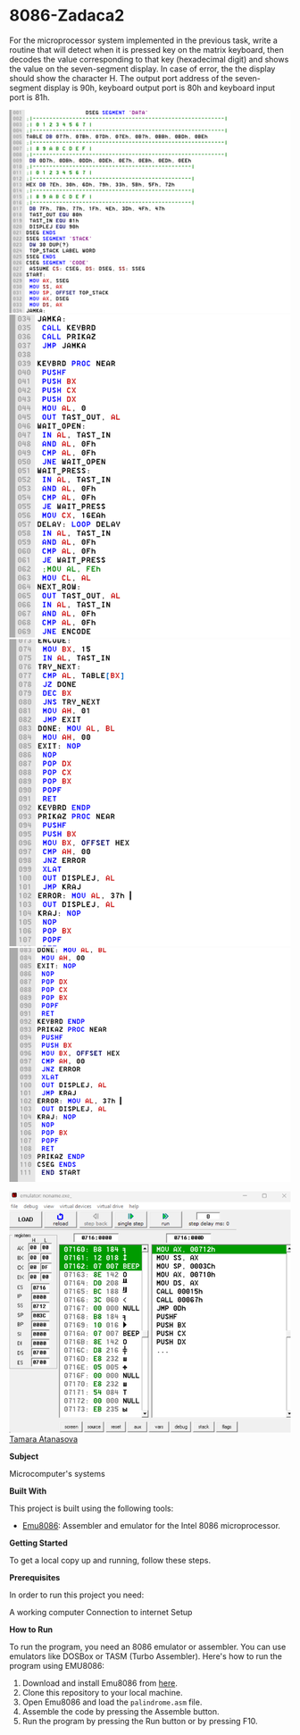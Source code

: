 # 8086-Zadaca2

For the microprocessor system implemented in the previous task, write a routine that will detect when it is
pressed key on the matrix keyboard, then decodes the value corresponding to that key
(hexadecimal digit) and shows the value on the seven-segment display. In case of error, the
the display should show the character H. The output port address of the seven-segment display is 90h,
keyboard output port is 80h and keyboard input port is 81h.

![Screenshot (1)](https://github.com/tamaraatanasova/8086-Zadaca2/blob/main/2.1.png)
![Screenshot (2)](https://github.com/tamaraatanasova/8086-Zadaca2/blob/main/2.2.png)
![Screenshot (3)](https://github.com/tamaraatanasova/8086-Zadaca2/blob/main/2.3.png)
![Screenshot (4)](https://github.com/tamaraatanasova/8086-Zadaca2/blob/main/2.4.png)

![Screenshot (5)](https://github.com/tamaraatanasova/8086-Zadaca2/blob/main/8086za2.png)
[Tamara Atanasova ](https://github.com/tamaraatanasova)

**Subject**

Microcomputer's systems

**Built With**

This project is built using the following tools:

- [Emu8086](https://emu8086-microprocessor-emulator.en.softonic.com/): Assembler and emulator for the Intel 8086 microprocessor.

**Getting Started**

To get a local copy up and running, follow these steps.

**Prerequisites**

In order to run this project you need:

A working computer
Connection to internet
Setup

**How to Run**

To run the program, you need an 8086 emulator or assembler. You can use emulators like DOSBox or TASM (Turbo Assembler). Here's how to run the program using EMU8086:

1. Download and install Emu8086 from [here](https://emu8086-microprocessor-emulator.en.softonic.com/).
2. Clone this repository to your local machine.
3. Open Emu8086 and load the `palindrome.asm` file.
4. Assemble the code by pressing the Assemble button.
5. Run the program by pressing the Run button or by pressing F10.
